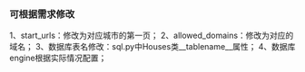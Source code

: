 ### 可根据需求修改
1、start_urls：修改为对应城市的第一页；
2、allowed_domains：修改为对应的域名；
3、数据库表名修改：sql.py中Houses类__tablename__属性；
4、数据库engine根据实际情况配置；

